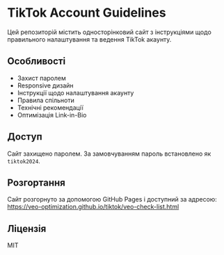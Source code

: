 # TikTok Account Guidelines

Цей репозиторій містить односторінковий сайт з інструкціями щодо правильного налаштування та ведення TikTok акаунту.

## Особливості

- Захист паролем
- Responsive дизайн
- Інструкції щодо налаштування акаунту
- Правила спільноти
- Технічні рекомендації
- Оптимізація Link-in-Bio

## Доступ

Сайт захищено паролем. За замовчуванням пароль встановлено як `tiktok2024`.

## Розгортання

Сайт розгорнуто за допомогою GitHub Pages і доступний за адресою:
https://veo-optimization.github.io/tiktok/veo-check-list.html

## Ліцензія

MIT 